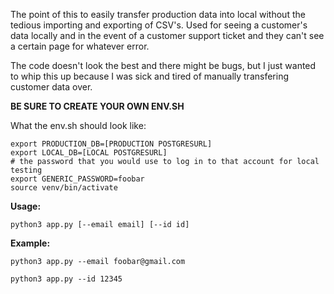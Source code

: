 
The point of this to easily transfer production data into local without the tedious
importing and exporting of CSV's. Used for seeing a customer's data locally and in the
event of a customer support ticket and they can't see a certain page for whatever error.

The code doesn't look the best and there might be bugs,
but I just wanted to whip this up because I was sick and tired
of manually transfering customer data over.


**BE SURE TO CREATE YOUR OWN ENV.SH**

What the env.sh should look like:

```
export PRODUCTION_DB=[PRODUCTION POSTGRESURL]
export LOCAL_DB=[LOCAL POSTGRESURL]
# the password that you would use to log in to that account for local testing
export GENERIC_PASSWORD=foobar 
source venv/bin/activate
```



**Usage:**

`python3 app.py [--email email] [--id id]`

**Example:**

`python3 app.py --email foobar@gmail.com`

`python3 app.py --id 12345`


